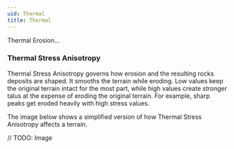 ```yaml
---
uid: Thermal
title: Thermal
---
```


Thermal Erosion...


### Thermal Stress Anisotropy
Thermal Stress Anisotropy governs how erosion and the resulting rocks deposits are shaped. It smooths the terrain while eroding. Low values keep the original terrain intact for the most part, while high values create stronger talus at the expense of eroding the original terrain. For example, sharp peaks get eroded heavily with high stress values.

The image below shows a simplified version of how Thermal Stress Anisotropy affects a terrain.

// TODO: Image